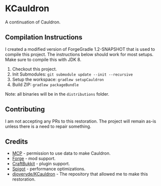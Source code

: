 # KCauldron
A continuation of Cauldron.

## Compilation Instructions
I created a modified version of ForgeGradle 1.2-SNAPSHOT that is used to compile this project.
The instructions below should work for most setups. Make sure to compile this with JDK 8.

1) Checkout this project.
2) Init Submodules: `git submodule update --init --recursive`
3) Setup the workspace: `gradlew setupCauldron`
4) Build ZIP: `gradlew packageBundle`

Note: all binaries will be in the `distributions` folder.

## Contributing
I am not accepting any PRs to this restoration.
The project will remain as-is unless there is a need to repair something.

## Credits
* [MCP](http://mcp.ocean-labs.de) - permission to use data to make Cauldron.
* [Forge](http://www.minecraftforge.net) - mod support.
* [CraftBukkit](http://bukkit.org) - plugin support.
* [Spigot](http://www.spigotmc.org) - performance optimizations.
* [djoveryde/KCauldron](/djoveryde/KCauldron) - The repository that allowed me to make this restoration.
